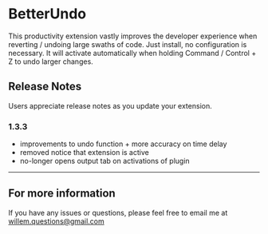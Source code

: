 # BetterUndo

This productivity extension vastly improves the developer experience when reverting / undoing large swaths of code.
Just install, no configuration is necessary. It will activate automatically when holding Command / Control + Z to undo larger changes.

## Release Notes

Users appreciate release notes as you update your extension.

### 1.3.3

- improvements to undo function + more accuracy on time delay
- removed notice that extension is active
- no-longer opens output tab on activations of plugin

---

## For more information

If you have any issues or questions, please feel free to email me at willem.questions@gmail.com
